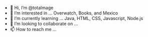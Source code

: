 - 👋 Hi, I’m @totalmage
- 👀 I’m interested in ... Overwatch, Books, and Mexico
- 🌱 I’m currently learning ... Java, HTML, CSS, Javascript, Node.js
- 💞️ I’m looking to collaborate on ...
- 📫 How to reach me ...

<!---
totalmage/totalmage is a ✨ special ✨ repository because its `README.md` (this file) appears on your GitHub profile.
You can click the Preview link to take a look at your changes.
--->
